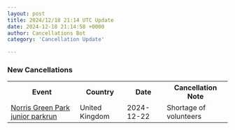 ```yaml
---
layout: post
title: 2024/12/18 21:14 UTC Update
date: 2024-12-18 21:14:58 +0000
author: Cancellations Bot
category: 'Cancellation Update'

---
```


<h3>New Cancellations</h3>
<div class='hscrollable'>
<table style='width: 100%'>
    <tr>
        <th>Event</th>
        <th>Country</th>
        <th>Date</th>
        <th>Cancellation Note</th>
    </tr>
    <tr>
        <td><a href="https://www.parkrun.org.uk/norrisgreenpark-juniors">Norris Green Park junior parkrun</a></td>
        <td>United Kingdom</td>
        <td>2024-12-22</td>
        <td>Shortage of volunteers</td>
    </tr>
</table>
</div>
